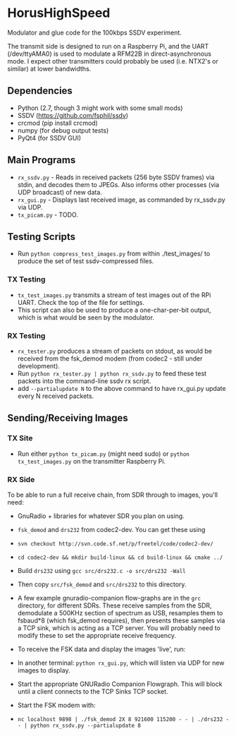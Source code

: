 # HorusHighSpeed
Modulator and glue code for the 100kbps SSDV experiment.

The transmit side is designed to run on a Raspberry Pi, and the UART (/dev/ttyAMA0) is used to modulate a RFM22B in direct-asynchronous mode. I expect other transmitters could probably be used (i.e. NTX2's or similar) at lower bandwidths.

## Dependencies
* Python (2.7, though 3 might work with some small mods)
* SSDV (https://github.com/fsphil/ssdv)
* crcmod (pip install crcmod)
* numpy (for debug output tests)
* PyQt4 (for SSDV GUI)

## Main Programs
* `rx_ssdv.py` - Reads in received packets (256 byte SSDV frames) via stdin, and decodes them to JPEGs. Also informs other processes (via UDP broadcast) of new data.
* `rx_gui.py` - Displays last received image, as commanded by rx_ssdv.py via UDP.
* `tx_picam.py` - TODO.

## Testing Scripts
* Run `python compress_test_images.py` from within ./test_images/ to produce the set of test ssdv-compressed files.

### TX Testing
* `tx_test_images.py` transmits a stream of test images out of the RPi UART. Check the top of the file for settings.
 * This script can also be used to produce a one-char-per-bit output, which is what would be seen by the modulator.

### RX Testing
* `rx_tester.py` produces a stream of packets on stdout, as would be received from the fsk_demod modem (from codec2 - still under development).
 * Run `python rx_tester.py | python rx_ssdv.py` to feed these test packets into the command-line ssdv rx script.
 * add `--partialupdate N` to the above command to have rx_gui.py update every N received packets.

## Sending/Receiving Images
### TX Site
* Run either `python tx_picam.py` (might need sudo) or `python tx_test_images.py` on the transmitter Raspberry Pi.

### RX Side
To be able to run a full receive chain, from SDR through to images, you'll need:
* GnuRadio + libraries for whatever SDR you plan on using.
* `fsk_demod` and `drs232` from codec2-dev. You can get these using
 * `svn checkout http://svn.code.sf.net/p/freetel/code/codec2-dev/`
 * `cd codec2-dev && mkdir build-linux && cd build-linux && cmake ../`
 * Build `drs232` using `gcc src/drs232.c -o src/drs232 -Wall`
 * Then copy `src/fsk_demod` and `src/drs232` to this directory. 

* A few example gnuradio-companion flow-graphs are in the `grc` directory, for different SDRs. These receive samples from the SDR, demodulate a 500KHz section of spectrum as USB, resamples them to fsbaud*8 (which fsk_demod requires), then presents these samples via a TCP sink, which is acting as a TCP server. You will probably need to modify these to set the appropriate receive frequency.

* To receive the FSK data and display the images 'live', run:
 * In another terminal: `python rx_gui.py`, which will listen via UDP for new images to display.
 * Start the appropriate GNURadio Companion Flowgraph. This will block until a client connects to the TCP Sinks TCP socket.
 * Start the FSK modem with:
  * `nc localhost 9898 | ./fsk_demod 2X 8 921600 115200 - - | ./drs232 - - | python rx_ssdv.py --partialupdate 8`

